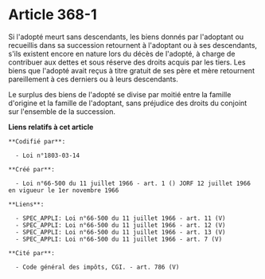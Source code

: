 # Article 368-1

Si l'adopté meurt sans descendants, les biens donnés par l'adoptant ou recueillis dans sa succession retournent à l'adoptant
ou à ses descendants, s'ils existent encore en nature lors du décès de l'adopté, à charge de contribuer aux dettes et sous
réserve des droits acquis par les tiers. Les biens que l'adopté avait reçus à titre gratuit de ses père et mère retournent
pareillement à ces derniers ou à leurs descendants.

Le surplus des biens de l'adopté se divise par moitié entre la famille d'origine et la famille de l'adoptant, sans préjudice
des droits du conjoint sur l'ensemble de la succession.

**Liens relatifs à cet article**

	**Codifié par**:

	  - Loi n°1803-03-14

	**Créé par**:

	  - Loi n°66-500 du 11 juillet 1966 - art. 1 () JORF 12 juillet 1966 en vigueur le 1er novembre 1966

	**Liens**:

	  - SPEC_APPLI: Loi n°66-500 du 11 juillet 1966 - art. 11 (V)
	  - SPEC_APPLI: Loi n°66-500 du 11 juillet 1966 - art. 12 (V)
	  - SPEC_APPLI: Loi n°66-500 du 11 juillet 1966 - art. 13 (V)
	  - SPEC_APPLI: Loi n°66-500 du 11 juillet 1966 - art. 7 (V)

	**Cité par**:

	  - Code général des impôts, CGI. - art. 786 (V)
